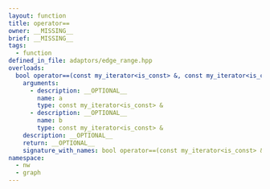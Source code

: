 ```yaml
---
layout: function
title: operator==
owner: __MISSING__
brief: __MISSING__
tags:
  - function
defined_in_file: adaptors/edge_range.hpp
overloads:
  bool operator==(const my_iterator<is_const> &, const my_iterator<is_const> &):
    arguments:
      - description: __OPTIONAL__
        name: a
        type: const my_iterator<is_const> &
      - description: __OPTIONAL__
        name: b
        type: const my_iterator<is_const> &
    description: __OPTIONAL__
    return: __OPTIONAL__
    signature_with_names: bool operator==(const my_iterator<is_const> & a, const my_iterator<is_const> & b)
namespace:
  - nw
  - graph
---
```

